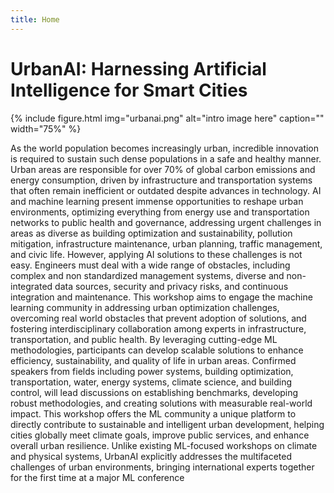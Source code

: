 ```yaml
---
title: Home
---
```


# UrbanAI: Harnessing Artificial Intelligence for Smart Cities

{% include figure.html img="urbanai.png" alt="intro image here" caption="" width="75%" %}

As the world population becomes increasingly urban, incredible innovation is required to sustain
such dense populations in a safe and healthy manner. Urban areas are responsible for over 70% of
global carbon emissions and energy consumption, driven by infrastructure and transportation
systems that often remain inefficient or outdated despite advances in technology. AI and machine learning present immense opportunities to reshape urban environments, optimizing everything
from energy use and transportation networks to public health and governance, addressing urgent
challenges in areas as diverse as building optimization and sustainability, pollution mitigation,
infrastructure maintenance, urban planning, traffic management, and civic life. However, applying AI solutions to these challenges is not easy. Engineers must deal with a wide range of
obstacles, including complex and non standardized management systems, diverse and non-integrated
data sources, security and privacy risks, and continuous integration and maintenance. This workshop aims to engage the machine learning community in addressing urban optimization challenges,
overcoming real world obstacles that prevent adoption of solutions, and fostering interdisciplinary
collaboration among experts in infrastructure, transportation, and public health. By leveraging
cutting-edge ML methodologies, participants can develop scalable solutions to enhance efficiency,
sustainability, and quality of life in urban areas. Confirmed speakers from fields including power
systems, building optimization, transportation, water, energy systems, climate science, and building
control, will lead discussions on establishing benchmarks, developing robust methodologies, and
creating solutions with measurable real-world impact. This workshop offers the ML community
a unique platform to directly contribute to sustainable and intelligent urban development, helping
cities globally meet climate goals, improve public services, and enhance overall urban resilience. Unlike existing ML-focused workshops on climate and physical systems, UrbanAI explicitly
addresses the multifaceted challenges of urban environments, bringing international experts together
for the first time at a major ML conference

